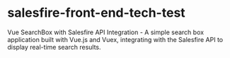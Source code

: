 # salesfire-front-end-tech-test
Vue SearchBox with Salesfire API Integration - A simple search box application built with Vue.js and Vuex, integrating with the Salesfire API to display real-time search results. 
